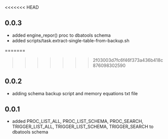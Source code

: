 <<<<<<< HEAD
## 0.0.3
- added engine_repor() proc to dbatools schema
- added scripts/task.extract-single-table-from-backup.sh

=======
>>>>>>> 2f03003d7fc6f46f373a436b418c876098302590
## 0.0.2
- adding schema backup script and memory equations txt file

## 0.0.1
- added PROC_LIST_ALL, PROC_LIST_SCHEMA, PROC_SEARCH, TRIGGER_LIST_ALL, TRIGGER_LIST_SCHEMA, TRIGGER_SEARCH to dbatools schema

